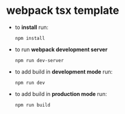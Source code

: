 # webpack tsx template

* to **install** run:
    ```
    npm install
    ```

* to run **webpack development server**
    ```
    npm run dev-server
    ```

* to add build in **development mode** run:
    ```
    npm run dev
    ```

* to add build in **production mode** run:
    ```
    npm run build
    ```